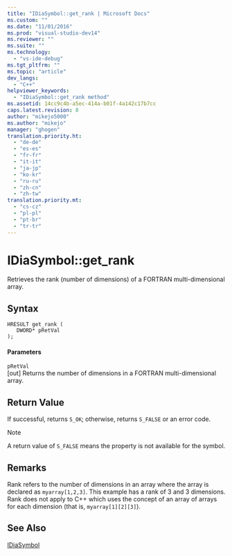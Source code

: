 ```yaml
---
title: "IDiaSymbol::get_rank | Microsoft Docs"
ms.custom: ""
ms.date: "11/01/2016"
ms.prod: "visual-studio-dev14"
ms.reviewer: ""
ms.suite: ""
ms.technology: 
  - "vs-ide-debug"
ms.tgt_pltfrm: ""
ms.topic: "article"
dev_langs: 
  - "C++"
helpviewer_keywords: 
  - "IDiaSymbol::get_rank method"
ms.assetid: 14cc9c4b-a5ec-414a-b01f-4a142c17b7cc
caps.latest.revision: 8
author: "mikejo5000"
ms.author: "mikejo"
manager: "ghogen"
translation.priority.ht: 
  - "de-de"
  - "es-es"
  - "fr-fr"
  - "it-it"
  - "ja-jp"
  - "ko-kr"
  - "ru-ru"
  - "zh-cn"
  - "zh-tw"
translation.priority.mt: 
  - "cs-cz"
  - "pl-pl"
  - "pt-br"
  - "tr-tr"
---
```

# IDiaSymbol::get_rank
Retrieves the rank (number of dimensions) of a FORTRAN multi-dimensional array.  
  
## Syntax  
  
```cpp#  
HRESULT get_rank (   
   DWORD* pRetVal  
);  
```  
  
#### Parameters  
 `pRetVal`  
 [out] Returns the number of dimensions in a FORTRAN multi-dimensional array.  
  
## Return Value  
 If successful, returns `S_OK`; otherwise, returns `S_FALSE` or an error code.  
  
> [!NOTE]
>  A return value of `S_FALSE` means the property is not available for the symbol.  
  
## Remarks  
 Rank refers to the number of dimensions in an array where the array is declared as `myarray[1,2,3]`. This example has a rank of 3 and 3 dimensions. Rank does not apply to C++ which uses the concept of an array of arrays for each dimension (that is, `myarray[1][2][3]`).  
  
## See Also  
 [IDiaSymbol](../../debugger/debug-interface-access/idiasymbol.md)